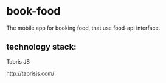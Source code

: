 # book-food

The mobile app for booking food, that use food-api interface.

## technology stack:

Tabris JS

http://tabrisjs.com/
